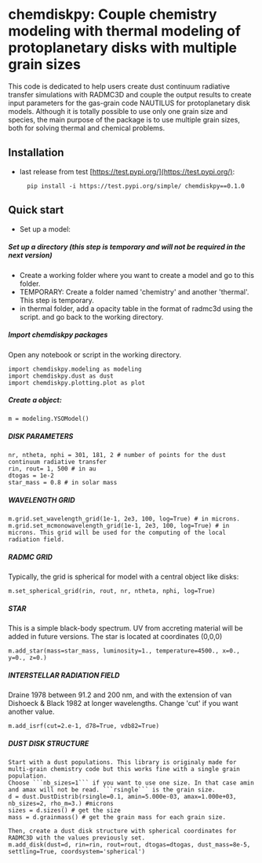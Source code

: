 # chemdiskpy: Couple chemistry modeling with thermal modeling of protoplanetary disks with multiple grain sizes


This code is dedicated to help users create dust continuum radiative transfer simulations with RADMC3D and couple the output results to create input parameters for the gas-grain code NAUTILUS for protoplanetary disk models.
Although it is totally possible to use only one grain size and species, the main purpose of the package is to use multiple grain sizes, both for solving thermal and chemical problems.


## Installation

- last release from test [https://test.pypi.org/](https://test.pypi.org/):

        pip install -i https://test.pypi.org/simple/ chemdiskpy==0.1.0


## Quick start
- Set up a model:

##### Set up a directory (this step is temporary and will not be required in the next version)
- Create a working folder where you want to create a model and go to this folder.
- TEMPORARY: Create a folder named 'chemistry' and another 'thermal'. This step is temporary.
- in thermal folder, add a opacity table in the format of radmc3d using the script. and go back to the working directory.

##### Import chemdiskpy packages
Open any notebook or script in the working directory.

```
import chemdiskpy.modeling as modeling
import chemdiskpy.dust as dust
import chemdiskpy.plotting.plot as plot
```

##### Create a object:
```
m = modeling.YSOModel() 
```

##### DISK PARAMETERS
```
nr, ntheta, nphi = 301, 181, 2 # number of points for the dust continuum radiative transfer
rin, rout= 1, 500 # in au
dtogas = 1e-2
star_mass = 0.8 # in solar mass 
```

##### WAVELENGTH GRID
```
m.grid.set_wavelength_grid(1e-1, 2e3, 100, log=True) # in microns.
m.grid.set_mcmonowavelength_grid(1e-1, 2e3, 100, log=True) # in microns. This grid will be used for the computing of the local radiation field.
```

##### RADMC GRID
Typically, the grid is spherical for model with a central object like disks:

```
m.set_spherical_grid(rin, rout, nr, ntheta, nphi, log=True)
```

##### STAR
This is a simple black-body spectrum. UV from accreting material will be added in future versions. The star is located at coordinates (0,0,0)
```
m.add_star(mass=star_mass, luminosity=1., temperature=4500., x=0., y=0., z=0.)
```

##### INTERSTELLAR RADIATION FIELD
Draine 1978 between 91.2 and 200 nm, and with the extension of van Dishoeck & Black 1982 at longer wavelengths. Change 'cut' if you want another value.
```
m.add_isrf(cut=2.e-1, d78=True, vdb82=True)
```

##### DUST DISK STRUCTURE
```
Start with a dust populations. This library is originaly made for multi-grain chemistry code but this works fine with a single grain population.
Choose ```nb_sizes=1``` if you want to use one size. In that case amin and amax will not be read. ```rsingle``` is the grain size.
d = dust.DustDistrib(rsingle=0.1, amin=5.000e-03, amax=1.000e+03, nb_sizes=2, rho_m=3.) #microns
sizes = d.sizes() # get the size 
mass = d.grainmass() # get the grain mass for each grain size. 

Then, create a dust disk structure with spherical coordinates for RADMC3D with the values previously set. 
m.add_disk(dust=d, rin=rin, rout=rout, dtogas=dtogas, dust_mass=8e-5, settling=True, coordsystem='spherical')
```

